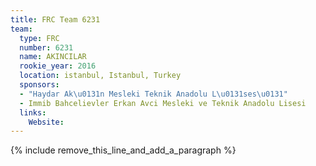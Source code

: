 ```yaml
---
title: FRC Team 6231
team:
  type: FRC
  number: 6231
  name: AKINCILAR
  rookie_year: 2016
  location: istanbul, Istanbul, Turkey
  sponsors:
  - "Haydar Ak\u0131n Mesleki Teknik Anadolu L\u0131ses\u0131"
  - Immib Bahcelievler Erkan Avci Mesleki ve Teknik Anadolu Lisesi
  links:
    Website:
---
```


{% include remove_this_line_and_add_a_paragraph %}